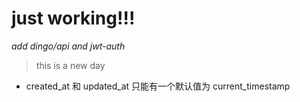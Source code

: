 # just working!!!
_add dingo/api and jwt-auth_
>this is a new day

* created_at 和 updated_at 只能有一个默认值为 current_timestamp
